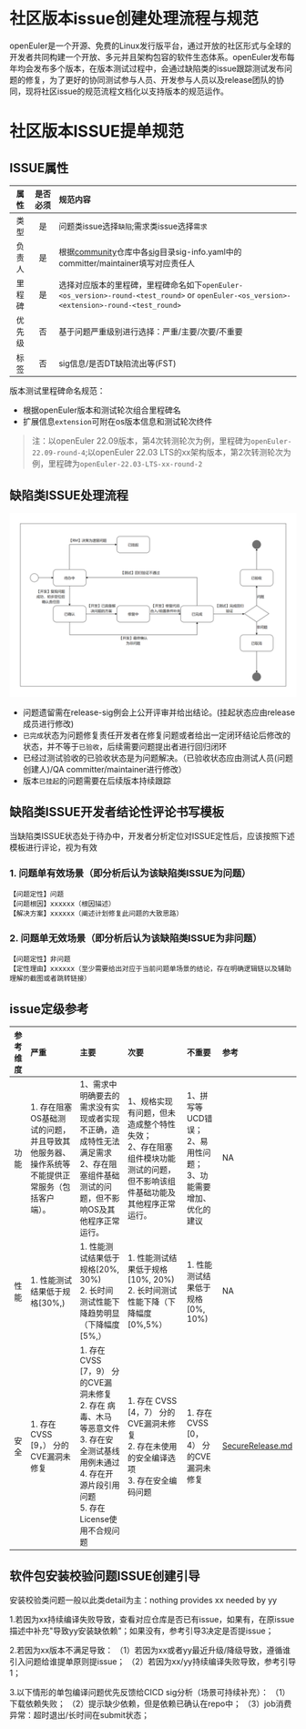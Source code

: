 # 社区版本issue创建处理流程与规范
openEuler是一个开源、免费的Linux发行版平台，通过开放的社区形式与全球的开发者共同构建一个开放、多元并且架构包容的软件生态体系。openEuler发布每年均会发布多个版本，在版本测试过程中，会通过缺陷类的issue跟踪测试发布问题的修复，为了更好的协同测试参与人员、开发参与人员以及release团队的协同，现将社区issue的规范流程文档化以支持版本的规范运作。

# 社区版本ISSUE提单规范
## ISSUE属性
|属性|是否必须|规范内容|
|:-:|:-:|:-|
|类型|是|问题类issue选择`缺陷`;需求类issue选择`需求`|
|负责人|是|根据[community](https://gitee.com/openeuler/community)仓库中各[sig](https://gitee.com/openeuler/community/tree/master/sig)目录sig-info.yaml中的committer/maintainer填写对应责任人|
|里程碑|是|选择对应版本的里程碑，里程碑命名如下`openEuler-<os_version>-round-<test_round>` or `openEuler-<os_version>-<extension>-round-<test_round>`|
|优先级|否|基于问题严重级别进行选择：严重/主要/次要/不重要|
|标签|否|sig信息/是否DT缺陷流出等(FST)|

版本测试里程碑命名规范：
- 根据openEuler版本和测试轮次组合里程碑名
- 扩展信息`extension`可附在os版本信息和测试轮次终件
> 注：以openEuler 22.09版本，第4次转测轮次为例，里程碑为`openEuler-22.09-round-4`;以openEuler 22.03 LTS的xx架构版本，第2次转测轮次为例，里程碑为`openEuler-22.03-LTS-xx-round-2`

## 缺陷类ISSUE处理流程

![缺陷类ISSUE处理流程](./缺陷类ISSUE处理流程.png)

- 问题遗留需在release-sig例会上公开评审并给出结论。(挂起状态应由release成员进行修改)
- `已完成`状态为问题修复责任开发者在修复问题或者给出一定闭环结论后修改的状态，并不等于`已验收`，后续需要问题提出者进行回归闭环
- 已经过测试验收的已验收状态是为问题解决。（已验收状态应由测试人员(问题创建人)/QA committer/maintainer进行修改）
- 版本`已挂起`的问题需要在后续版本持续跟踪

## 缺陷类ISSUE开发者结论性评论书写模板
当缺陷类ISSUE状态处于待办中，开发者分析定位对ISSUE定性后，应该按照下述模板进行评论，视为有效
### 1. 问题单有效场景（即分析后认为该缺陷类ISSUE为问题）
```
【问题定性】问题
【问题根因】xxxxxx（根因描述）
【解决方案】xxxxxx（阐述计划修复此问题的大致思路）
```
### 2. 问题单无效场景（即分析后认为该缺陷类ISSUE为非问题）
```
【问题定性】非问题
【定性理由】xxxxxx（至少需要给出对应于当前问题单场景的结论，存在明确逻辑链以及辅助理解的截图或者跳转链接）
```
## issue定级参考

| 参考维度 | 严重 | 主要 | 次要 | 不重要 | 参考 |
| :-:| :- | :- | :- | :- | :- |
| 功能 | 1. 存在阻塞OS基础测试的问题，并且导致其他服务器、操作系统等不能提供正常服务（包括客户端）。  | 1、需求中明确要去的需求没有实现或者实现不正确，造成特性无法满足需求<br>2、存在阻塞组件基础测试的问题，但不影响OS及其他程序正常运行。 | 1、规格实现有问题，但未造成整个特性失效；<br>2、存在阻塞组件模块功能测试的问题，但不影响该组件基础功能及其他程序正常运行。 | 1、拼写等UCD错误；2、易用性问题；<br>3、功能需要增加、优化的建议 | NA |
| 性能 | 1. 性能测试结果低于规格[30%,) | 1. 性能测试结果低于规格[20%, 30%)<br>2. 长时间测试性能下降趋势明显（下降幅度[5%,） | 1. 性能测试结果低于规格[10%, 20%)<br>2. 长时间测试性能下降（下降幅度[0%,5%） | 1. 性能测试结果低于规格[0%, 10%) | NA |
| 安全 | 1. 存在 CVSS [9，） 分的CVE漏洞未修复 | 1. 存在 CVSS [7，9） 分的CVE漏洞未修复<br>2. 存在 病毒、木马 等恶意文件<br>3. 存在安全测试基线用例未通过<br>4. 存在开源片段引用问题<br>5. 存在License使用不合规问题 | 1. 存在 CVSS [4，7） 分的CVE漏洞未修复<br>2. 存在未使用的安全编译选项<br>3. 存在安全编码问题 | 1. 存在 CVSS [0，4） 分的CVE漏洞未修复 | [SecureRelease.md](https://gitee.com/openeuler/security-committee/blob/master/guide/SecureRelease.md) |

## 软件包安装校验问题ISSUE创建引导
安装校验类问题一般以此类detail为主：nothing provides xx needed by yy

1.若因为xx持续编译失败导致，查看对应仓库是否已有issue，如果有，在原issue描述中补充"导致yy安装缺依赖”；如果没有，参考引导3决定是否提issue；

2.若因为xx版本不满足导致：
（1）若因为xx或者yy最近升级/降级导致，遵循谁引入问题给谁提单原则提issue；
（2）若因为xx/yy持续编译失败导致，参考引导1；

3.以下情形的单包编译问题优先反馈给CICD sig分析（场景可持续补充）：
（1）下载依赖失败；
（2）提示缺少依赖，但是依赖已确认在repo中；
（3）job消费异常：超时退出/长时间在submit状态；